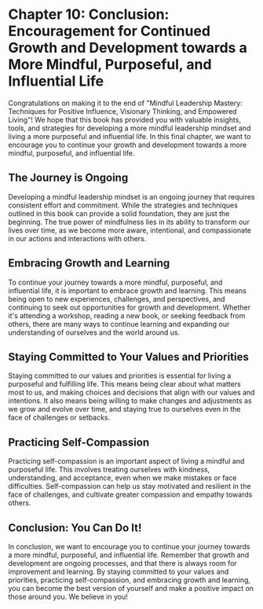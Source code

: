 Chapter 10: Conclusion: Encouragement for Continued Growth and Development towards a More Mindful, Purposeful, and Influential Life
===================================================================================================================================

Congratulations on making it to the end of "Mindful Leadership Mastery: Techniques for Positive Influence, Visionary Thinking, and Empowered Living"! We hope that this book has provided you with valuable insights, tools, and strategies for developing a more mindful leadership mindset and living a more purposeful and influential life. In this final chapter, we want to encourage you to continue your growth and development towards a more mindful, purposeful, and influential life.

The Journey is Ongoing
----------------------

Developing a mindful leadership mindset is an ongoing journey that requires consistent effort and commitment. While the strategies and techniques outlined in this book can provide a solid foundation, they are just the beginning. The true power of mindfulness lies in its ability to transform our lives over time, as we become more aware, intentional, and compassionate in our actions and interactions with others.

Embracing Growth and Learning
-----------------------------

To continue your journey towards a more mindful, purposeful, and influential life, it is important to embrace growth and learning. This means being open to new experiences, challenges, and perspectives, and continuing to seek out opportunities for growth and development. Whether it's attending a workshop, reading a new book, or seeking feedback from others, there are many ways to continue learning and expanding our understanding of ourselves and the world around us.

Staying Committed to Your Values and Priorities
-----------------------------------------------

Staying committed to our values and priorities is essential for living a purposeful and fulfilling life. This means being clear about what matters most to us, and making choices and decisions that align with our values and intentions. It also means being willing to make changes and adjustments as we grow and evolve over time, and staying true to ourselves even in the face of challenges or setbacks.

Practicing Self-Compassion
--------------------------

Practicing self-compassion is an important aspect of living a mindful and purposeful life. This involves treating ourselves with kindness, understanding, and acceptance, even when we make mistakes or face difficulties. Self-compassion can help us stay motivated and resilient in the face of challenges, and cultivate greater compassion and empathy towards others.

Conclusion: You Can Do It!
--------------------------

In conclusion, we want to encourage you to continue your journey towards a more mindful, purposeful, and influential life. Remember that growth and development are ongoing processes, and that there is always room for improvement and learning. By staying committed to your values and priorities, practicing self-compassion, and embracing growth and learning, you can become the best version of yourself and make a positive impact on those around you. We believe in you!
